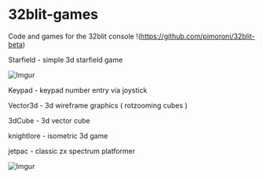 # 32blit-games
Code and games for the 32blit console  !(https://github.com/pimoroni/32blit-beta)

Starfield - simple 3d starfield game 

![Imgur](https://i.imgur.com/yAed7h5.jpg?1)

Keypad - keypad number entry via joystick

Vector3d - 3d wireframe graphics  ( rotzooming cubes )

3dCube - 3d vector cube 

knightlore - isometric 3d game 

jetpac - classic zx spectrum platformer

![Imgur](https://imgur.com/rX7QNcm)
